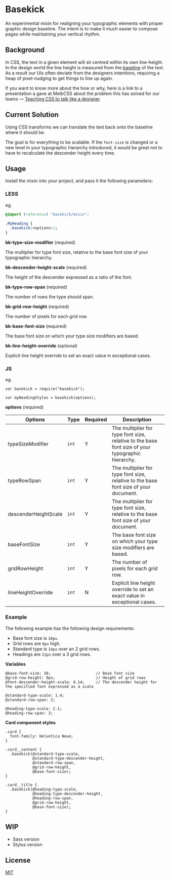 # Basekick

An experimental mixin for realigning your typographic elements with proper graphic design baseline. The intent is to make it much easier to compose pages while maintaining your vertical rhythm.

## Background

In CSS, the text in a given element will sit centred within its own line-height. In the design world the line height is measured from the [baseline](http://upload.wikimedia.org/wikipedia/commons/thumb/3/39/Typography_Line_Terms.svg/2000px-Typography_Line_Terms.svg.png) of the text. As a result our UIs often deviate from the designers intentions, requiring a heap of pixel-nudging to get things to line up again.

If you want to know more about the how or why, here is a link to a presentation a gave at MelbCSS about the problem this has solved for our teams — [Teaching CSS to talk like a designer](https://www.youtube.com/watch?v=TGHbkTGVqoU)

## Current Solution

Using CSS transforms we can translate the text back onto the baseline where it should be.

The goal is for everything to be scalable. If the `font-size` is changed or a new level in your typographic hierarchy introduced, it would be great not to have to recalculate the descender height every time.

## Usage

Install the mixin into your project, and pass it the following parameters:

### LESS

eg.
```CSS
@import (reference) "basekick/mixin";

.MyHeading {
  .basekick(<options>);
}
```

**bk-type-size-modifier** (required)

The multiplier for type font size, relative to the base font size of your typographic hierarchy.

**bk-descender-height-scale** (required)

The height of the descender expressed as a ratio of the font.

**bk-type-row-span** (required)

The number of rows the type should span.

**bk-grid-row-height** (required)

The number of pixels for each grid row.

**bk-base-font-size** (required)

The base font size on which your type size modifiers are based.

**bk-line-height-override** (optional)

Explicit line height override to set an exact value in exceptional cases.

### JS

eg.
```JS
var basekick = require("basekick");

var myHeadingStyles = basekick(options);
```

**options** (required)

| Options | Type | Required | Description |
| ------------- | ------------- | ------------- | ------------- |
| typeSizeModifier | `int` | Y | The multiplier for type font size, relative to the base font size of your typographic hierarchy. |
| typeRowSpan | `int` | Y | The multiplier for type font size, relative to the base font size of your document. |
| descenderHeightScale | `int` | Y | The multiplier for type font size, relative to the base font size of your document. |
| baseFontSize | `int` | Y | The base font size on which your type size modifiers are based. |
| gridRowHeight | `int` | Y | The number of pixels for each grid row. |
| lineHeightOverride | `int` | N | Explicit line height override to set an exact value in exceptional cases. |


### Example

The following example has the following design requirements:
 - Base font size is `10px`.
 - Grid rows are `9px` high.
 - Standard type is `14px` over an 2 grid rows.
 - Headings are `21px` over a 3 grid rows.

**Variables**
```Less
@base-font-size: 10;                    // Base font size
@grid-row-height: 9px;                  // Height of grid rows
@font-descender-height-scale: 0.14;     // The descender height for the specified font expressed as a scale

@standard-type-scale: 1.4;
@standard-row-span: 2;

@heading-type-scale: 2.1;
@heading-row-span: 3;
```
**Card component styles**
```Less
.card {
  font-family: Helvetica Neue;
}

.card__content {
  .basekick(@standard-type-scale,
            @standard-type-descender-height,
            @standard-row-span,
            @grid-row-height,
            @base-font-size);
}

.card__title {
  .basekick(@heading-type-scale,
            @heading-type-descender-height,
            @heading-row-span,
            @grid-row-height,
            @base-font-size);
}
```

## WIP

- Sass version
- Stylus version

## License

[MIT](https://michaeltaranto.mit-license.org)
